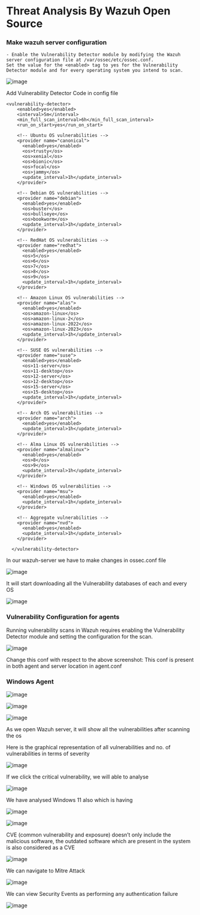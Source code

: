 # Threat Analysis By Wazuh Open Source 

### Make wazuh server configuration
```
- Enable the Vulnerability Detector module by modifying the Wazuh server configuration file at /var/ossec/etc/ossec.conf.
Set the value for the <enabled> tag to yes for the Vulnerability Detector module and for every operating system you intend to scan.
```

![image](https://github.com/jayshah17/Implementation-of-Cyber-Security-Lab/assets/76842630/0ca72d9d-41d0-435b-b389-6a64ef35ee28)

Add Vulnerability Detector Code in config file 

```
<vulnerability-detector>
    <enabled>yes</enabled>
    <interval>5m</interval>
    <min_full_scan_interval>6h</min_full_scan_interval>
    <run_on_start>yes</run_on_start>

    <!-- Ubuntu OS vulnerabilities -->
    <provider name="canonical">
      <enabled>yes</enabled>
      <os>trusty</os>
      <os>xenial</os>
      <os>bionic</os>
      <os>focal</os>
      <os>jammy</os>
      <update_interval>1h</update_interval>
    </provider>

    <!-- Debian OS vulnerabilities -->
    <provider name="debian">
      <enabled>yes</enabled>
      <os>buster</os>
      <os>bullseye</os>
      <os>bookworm</os>
      <update_interval>1h</update_interval>
    </provider>

    <!-- RedHat OS vulnerabilities -->
    <provider name="redhat">
      <enabled>yes</enabled>
      <os>5</os>
      <os>6</os>
      <os>7</os>
      <os>8</os>
      <os>9</os>
      <update_interval>1h</update_interval>
    </provider>

    <!-- Amazon Linux OS vulnerabilities -->
    <provider name="alas">
      <enabled>yes</enabled>
      <os>amazon-linux</os>
      <os>amazon-linux-2</os>
      <os>amazon-linux-2022</os>
      <os>amazon-linux-2023</os>
      <update_interval>1h</update_interval>
    </provider>

    <!-- SUSE OS vulnerabilities -->
    <provider name="suse">
      <enabled>yes</enabled>
      <os>11-server</os>
      <os>11-desktop</os>
      <os>12-server</os>
      <os>12-desktop</os>
      <os>15-server</os>
      <os>15-desktop</os>
      <update_interval>1h</update_interval>
    </provider>

    <!-- Arch OS vulnerabilities -->
    <provider name="arch">
      <enabled>yes</enabled>
      <update_interval>1h</update_interval>
    </provider>

    <!-- Alma Linux OS vulnerabilities -->
    <provider name="almalinux">
      <enabled>yes</enabled>
      <os>8</os>
      <os>9</os>
      <update_interval>1h</update_interval>
    </provider>

    <!-- Windows OS vulnerabilities -->
    <provider name="msu">
      <enabled>yes</enabled>
      <update_interval>1h</update_interval>
    </provider>

    <!-- Aggregate vulnerabilities -->
    <provider name="nvd">
      <enabled>yes</enabled>
      <update_interval>1h</update_interval>
    </provider>

  </vulnerability-detector>
```

In our wazuh-server we have to make changes in ossec.conf file

![image](https://github.com/jayshah17/Implementation-of-Cyber-Security-Lab/assets/76842630/7358b111-1d35-49bb-9ff7-a6c9d0e41eda)

It will start downloading all the Vulnerability databases of each and every OS

![image](https://github.com/jayshah17/Implementation-of-Cyber-Security-Lab/assets/76842630/b5457dc8-d01b-4625-ae5d-f1fe257712f9)

### Vulnerability Configuration for agents

Running vulnerability scans in Wazuh requires enabling the Vulnerability Detector module and setting the configuration for the scan.

![image](https://github.com/jayshah17/Implementation-of-Cyber-Security-Lab/assets/76842630/a113ce9e-e8e3-4ad0-8a93-33b7666d7a5b)

Change this conf with respect to the above screenshot:
This conf is present in both agent and server location in agent.conf

### Windows Agent

![image](https://github.com/jayshah17/Implementation-of-Cyber-Security-Lab/assets/76842630/74a4302c-8e14-4888-b211-8d6828f62dbc)

![image](https://github.com/jayshah17/Implementation-of-Cyber-Security-Lab/assets/76842630/9b79cd45-0327-4714-9b76-b6feebdc9bed)

![image](https://github.com/jayshah17/Implementation-of-Cyber-Security-Lab/assets/76842630/5dbbe90e-c374-4a5f-9828-5be1fa24f0e2)

As we open Wazuh server, it will show all the vulnerabilities after scanning the os 

Here is the graphical representation of all vulnerabilities and no. of vulnerabilities in terms of severity

![image](https://github.com/ananthan05/Cyber-Security-/assets/140697378/7d1c8688-a5c2-43b2-8379-02bb9c852b97)

If we click the critical vulnerability, we will able to analyse

![image](https://github.com/ananthan05/Cyber-Security-/assets/140697378/1353f830-29a4-497c-bbfc-379a85d43e94)

We have analysed Windows 11 also which is having 

![image](https://github.com/ananthan05/Cyber-Security-/assets/140697378/2c4e0e6a-33ba-4d3b-a6eb-17a6150e6232)

![image](https://github.com/ananthan05/Cyber-Security-/assets/140697378/9119724e-418f-40a8-a077-cfdf5fa36859)

CVE (common vulnerability and exposure) doesn’t only include the malicious software, the outdated software which are present in the system is also considered as a CVE

![image](https://github.com/jayshah17/Implementation-of-Cyber-Security-Lab/assets/76842630/6a5ef89f-f1e9-4a89-89eb-f971a51af028)


We can navigate to Mitre Attack

![image](https://github.com/ananthan05/Cyber-Security-/assets/140697378/1d85f6ea-f35e-4605-b161-8f82aeb00c56)

We can view Security Events as performing any authentication failure 

![image](https://github.com/ananthan05/Cyber-Security-/assets/140697378/11c9053d-0c0a-4d30-aaa3-456cd199d787)


